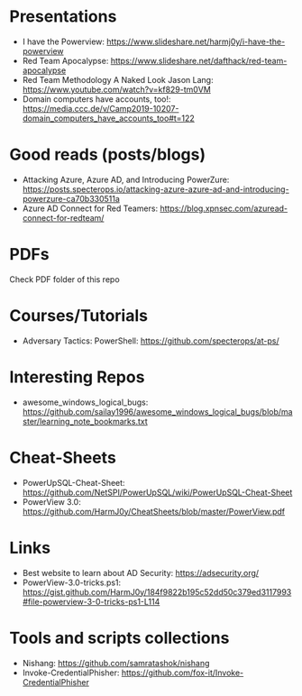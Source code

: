 # Presentations
* I have the Powerview: https://www.slideshare.net/harmj0y/i-have-the-powerview
* Red Team Apocalypse: https://www.slideshare.net/dafthack/red-team-apocalypse
* Red Team Methodology A Naked Look Jason Lang: https://www.youtube.com/watch?v=kf829-tm0VM
* Domain computers have accounts, too!: https://media.ccc.de/v/Camp2019-10207-domain_computers_have_accounts_too#t=122

# Good reads (posts/blogs)
* Attacking Azure, Azure AD, and Introducing PowerZure: https://posts.specterops.io/attacking-azure-azure-ad-and-introducing-powerzure-ca70b330511a
* Azure AD Connect for Red Teamers: https://blog.xpnsec.com/azuread-connect-for-redteam/

# PDFs
Check PDF folder of this repo

# Courses/Tutorials
* Adversary Tactics: PowerShell: https://github.com/specterops/at-ps/

# Interesting Repos
* awesome_windows_logical_bugs: https://github.com/sailay1996/awesome_windows_logical_bugs/blob/master/learning_note_bookmarks.txt

# Cheat-Sheets
* PowerUpSQL-Cheat-Sheet: https://github.com/NetSPI/PowerUpSQL/wiki/PowerUpSQL-Cheat-Sheet
* PowerView 3.0: https://github.com/HarmJ0y/CheatSheets/blob/master/PowerView.pdf

# Links
* Best website to learn about AD Security: https://adsecurity.org/
* PowerView-3.0-tricks.ps1: https://gist.github.com/HarmJ0y/184f9822b195c52dd50c379ed3117993#file-powerview-3-0-tricks-ps1-L114

# Tools and scripts collections
* Nishang: https://github.com/samratashok/nishang
* Invoke-CredentialPhisher: https://github.com/fox-it/Invoke-CredentialPhisher


